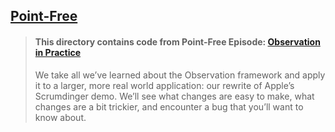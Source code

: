 ## [Point-Free](https://www.pointfree.co)

> #### This directory contains code from Point-Free Episode: [Observation in Practice](https://www.pointfree.co/episodes/ep256-observation-in-practice)
>
> We take all we’ve learned about the Observation framework and apply it to a larger, more real world application: our rewrite of Apple’s Scrumdinger demo. We’ll see what changes are easy to make, what changes are a bit trickier, and encounter a bug that you’ll want to know about.
